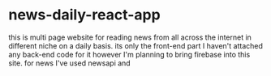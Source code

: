 # news-daily-react-app
this is multi page website for reading news from all across the internet in different niche on a daily basis. its only the front-end part I haven't attached any back-end code for it however I'm planning to bring firebase into this site. for news I've used newsapi and 
